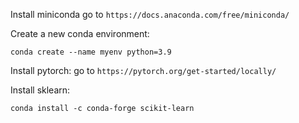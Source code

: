 Install miniconda go to `https://docs.anaconda.com/free/miniconda/`

Create a new conda environment:

```
conda create --name myenv python=3.9

```

Install pytorch: go to `https://pytorch.org/get-started/locally/`

Install sklearn:

```
conda install -c conda-forge scikit-learn

```